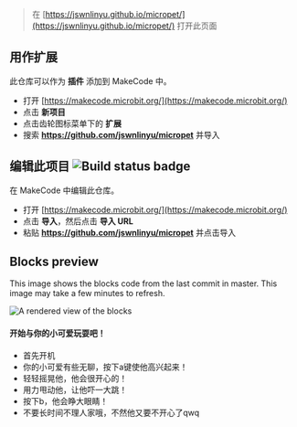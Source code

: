 
> 在 [https://jswnlinyu.github.io/micropet/](https://jswnlinyu.github.io/micropet/) 打开此页面

## 用作扩展

此仓库可以作为 **插件** 添加到 MakeCode 中。

* 打开 [https://makecode.microbit.org/](https://makecode.microbit.org/)
* 点击 **新项目**
* 点击齿轮图标菜单下的 **扩展**
* 搜索 **https://github.com/jswnlinyu/micropet** 并导入

## 编辑此项目 ![Build status badge](https://github.com/jswnlinyu/micropet/workflows/MakeCode/badge.svg)

在 MakeCode 中编辑此仓库。

* 打开 [https://makecode.microbit.org/](https://makecode.microbit.org/)
* 点击 **导入**，然后点击 **导入 URL**
* 粘贴 **https://github.com/jswnlinyu/micropet** 并点击导入

## Blocks preview

This image shows the blocks code from the last commit in master.
This image may take a few minutes to refresh.

![A rendered view of the blocks](https://github.com/jswnlinyu/micropet/raw/master/.github/makecode/blocks.png)


#### 开始与你的小可爱玩耍吧！
* 首先开机
* 你的小可爱有些无聊，按下a键使他高兴起来！
* 轻轻摇晃他，他会很开心的！
* 用力甩动他，让他吓一大跳！
* 按下b，他会睁大眼睛！
* 不要长时间不理人家哦，不然他又要不开心了qwq







